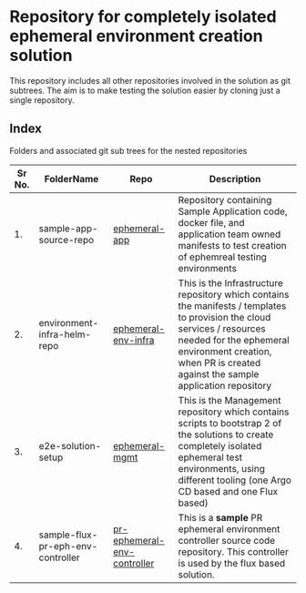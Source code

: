 
# Repository for completely isolated ephemeral environment creation solution

This repository includes all other repositories involved in the solution as git subtrees. The aim is to make testing the solution easier by cloning just a single repository.

## Index 
Folders and associated git sub trees for the nested repositories

|  Sr No. | FolderName  | Repo  | Description  |
|---|---|---|---|
|  1. |  sample-app-source-repo | [ephemeral-app](https://github.com/maniSbindra/ephemeral-app)  | Repository containing Sample Application code, docker file, and application team owned manifests to test creation of ephemreal testing environments |
|  2. |  environment-infra-helm-repo | [ephemeral-env-infra](https://github.com/maniSbindra/ephemeral-env-infra)  |This is the Infrastructure repository which contains the manifests / templates to provision the cloud services / resources needed for the ephemeral environment creation, when PR is created against the sample application repository  |
|  3. |  e2e-solution-setup |  [ephemeral-mgmt](https://github.com/maniSbindra/ephemeral-mgmt) | This is the Management repository which contains scripts to bootstrap 2 of the solutions to create completely isolated ephemeral test environments, using different tooling (one Argo CD based and one Flux based) |
|  4. |  sample-flux-pr-eph-env-controller | [pr-ephemeral-env-controller](https://github.com/maniSbindra/pr-ephemeral-env-controller)  | This is a **sample** PR ephemeral environment controller source code repository. This controller is used by the flux based solution. |adding line to  markdown for testing 2
